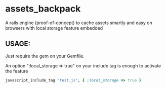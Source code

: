 # assets_backpack #

A rails engine (proof-of-concept) to cache assets smartly and easy on browsers with local storage feature embedded

## USAGE: ##

Just require the gem on your Gemfile.

An option ":local_storage => true" on your include tag is enough to activate the feature

``` ruby
javascript_include_tag "test.js", { :local_storage => true }
```
